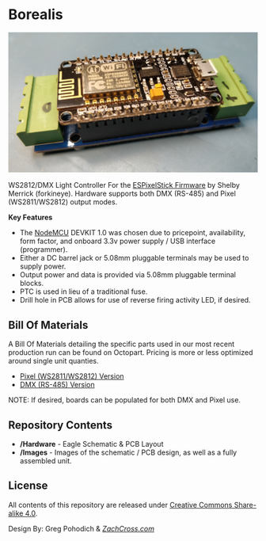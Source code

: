 Borealis
==================

![Borealis Assembled - Top Profile](/Images/Assembled_TopProfile_rev2.jpg)  

WS2812/DMX Light Controller For the [ESPixelStick Firmware](https://github.com/forkineye/ESPixelStick) by Shelby Merrick (forkineye).  Hardware supports both DMX (RS-485) and Pixel (WS2811/WS2812) output modes.

**Key Features**
* The [NodeMCU](https://en.wikipedia.org/wiki/NodeMCU) DEVKIT 1.0 was chosen due to pricepoint, availability, form factor, and onboard 3.3v power supply / USB interface (programmer).  
* Either a DC barrel jack or 5.08mm pluggable terminals may be used to supply power.  
* Output power and data is provided via 5.08mm pluggable terminal blocks.  
* PTC is used in lieu of a traditional fuse.  
* Drill hole in PCB allows for use of reverse firing activity LED, if desired.


Bill Of Materials
-------------------

A Bill Of Materials detailing the specific parts used in our most recent production run can be found on Octopart.  Pricing is more or less optimized around single unit quanties.

* [Pixel (WS2811/WS2812) Version](https://octopart.com/bom-tool/HFxE4Ql2)
* [DMX (RS-485) Version](https://octopart.com/bom-tool/G0dtO20q)

NOTE: If desired, boards can be populated for both DMX and Pixel use.


Repository Contents
-------------------

* **/Hardware** - Eagle Schematic & PCB Layout
* **/Images** - Images of the schematic / PCB design, as well as a fully assembled unit.

License
-------------------

All contents of this repository are released under [Creative Commons Share-alike 4.0](http://creativecommons.org/licenses/by-sa/4.0/).


Design By: Greg Pohodich & [*ZachCross.com*](https://ZachCross.com)